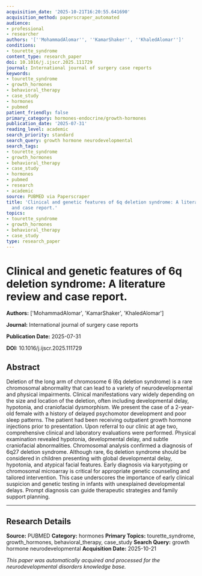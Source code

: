 ```yaml
---
acquisition_date: '2025-10-21T16:20:55.641690'
acquisition_method: paperscraper_automated
audience:
- professional
- researcher
authors: '[''MohammadAlomar'', ''KamarShaker'', ''KhaledAlomar'']'
conditions:
- tourette_syndrome
content_type: research_paper
doi: 10.1016/j.ijscr.2025.111729
journal: International journal of surgery case reports
keywords:
- tourette_syndrome
- growth_hormones
- behavioral_therapy
- case_study
- hormones
- pubmed
patient_friendly: false
primary_category: hormones-endocrine/growth-hormones
publication_date: '2025-07-31'
reading_level: academic
search_priority: standard
search_query: growth hormone neurodevelopmental
search_tags:
- tourette_syndrome
- growth_hormones
- behavioral_therapy
- case_study
- hormones
- pubmed
- research
- academic
source: PUBMED via Paperscraper
title: 'Clinical and genetic features of 6q deletion syndrome: A literature review
  and case report.'
topics:
- tourette_syndrome
- growth_hormones
- behavioral_therapy
- case_study
type: research_paper
---
```


# Clinical and genetic features of 6q deletion syndrome: A literature review and case report.

**Authors:** ['MohammadAlomar', 'KamarShaker', 'KhaledAlomar']

**Journal:** International journal of surgery case reports

**Publication Date:** 2025-07-31

**DOI:** 10.1016/j.ijscr.2025.111729

## Abstract

Deletion of the long arm of chromosome 6 (6q deletion syndrome) is a rare chromosomal abnormality that can lead to a variety of neurodevelopmental and physical impairments. Clinical manifestations vary widely depending on the size and location of the deletion, often including developmental delay, hypotonia, and craniofacial dysmorphism. We present the case of a 2-year-old female with a history of delayed psychomotor development and poor sleep patterns. The patient had been receiving outpatient growth hormone injections prior to presentation. Upon referral to our clinic at age two, comprehensive clinical and laboratory evaluations were performed. Physical examination revealed hypotonia, developmental delay, and subtle craniofacial abnormalities. Chromosomal analysis confirmed a diagnosis of 6q27 deletion syndrome. Although rare, 6q deletion syndrome should be considered in children presenting with global developmental delay, hypotonia, and atypical facial features. Early diagnosis via karyotyping or chromosomal microarray is critical for appropriate genetic counseling and tailored intervention. This case underscores the importance of early clinical suspicion and genetic testing in infants with unexplained developmental delays. Prompt diagnosis can guide therapeutic strategies and family support planning.

---

## Research Details

**Source:** PUBMED
**Category:** hormones
**Primary Topics:** tourette_syndrome, growth_hormones, behavioral_therapy, case_study
**Search Query:** growth hormone neurodevelopmental
**Acquisition Date:** 2025-10-21

*This paper was automatically acquired and processed for the neurodevelopmental disorders knowledge base.*
